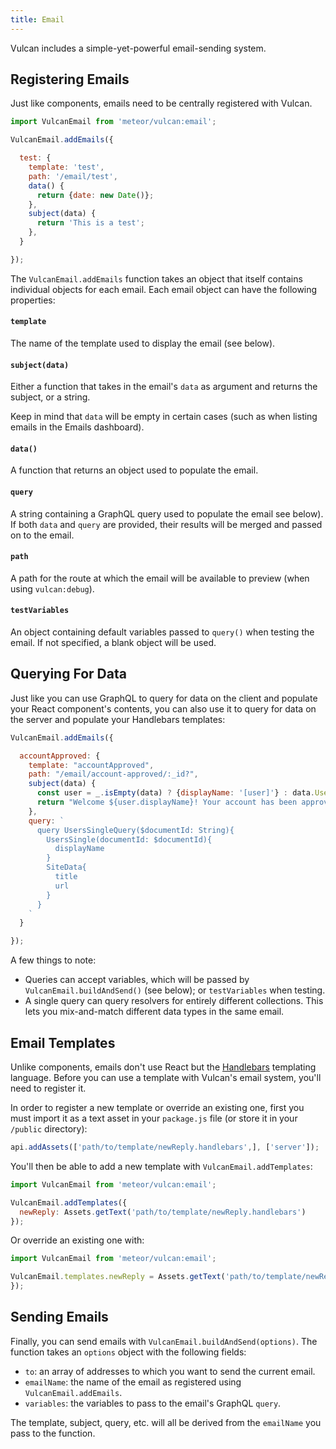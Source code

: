 ```yaml
---
title: Email
---
```


Vulcan includes a simple-yet-powerful email-sending system.

## Registering Emails

Just like components, emails need to be centrally registered with Vulcan.

```js
import VulcanEmail from 'meteor/vulcan:email';

VulcanEmail.addEmails({

  test: {
    template: 'test',
    path: '/email/test',
    data() {
      return {date: new Date()};
    },
    subject(data) {
      return 'This is a test';
    },
  }

});
```

The `VulcanEmail.addEmails` function takes an object that itself contains individual objects for each email. Each email object can have the following properties:

#### `template`

The name of the template used to display the email (see below).

#### `subject(data)`

Either a function that takes in the email's `data` as argument and returns the subject, or a string. 

Keep in mind that `data` will be empty in certain cases (such as when listing emails in the Emails dashboard).

#### `data()`

A function that returns an object used to populate the email. 

#### `query`

A string containing a GraphQL query used to populate the email see below). If both `data` and `query` are provided, their results will be merged and passed on to the email.

#### `path`

A path for the route at which the email will be available to preview (when using `vulcan:debug`).

#### `testVariables`

An object containing default variables passed to `query()` when testing the email. If not specified, a blank object will be used. 

## Querying For Data

Just like you can use GraphQL to query for data on the client and populate your React component's contents, you can also use it to query for data on the server and populate your Handlebars templates:

```js
VulcanEmail.addEmails({

  accountApproved: {
    template: "accountApproved",
    path: "/email/account-approved/:_id?",
    subject(data) {
      const user = _.isEmpty(data) ? {displayName: '[user]'} : data.UsersSingle;
      return "Welcome ${user.displayName}! Your account has been approved.";
    },
    query: `
      query UsersSingleQuery($documentId: String){
        UsersSingle(documentId: $documentId){
          displayName
        }
        SiteData{
          title
          url
        }
      }
    `
  }

});
```

A few things to note:

- Queries can accept variables, which will be passed by `VulcanEmail.buildAndSend()` (see below); or `testVariables` when testing.
- A single query can query resolvers for entirely different collections. This lets you mix-and-match different data types in the same email. 

## Email Templates

Unlike components, emails don't use React but the [Handlebars](http://handlebarsjs.com/) templating language. Before you can use a template with Vulcan's email system, you'll need to register it. 

In order to register a new template or override an existing one, first you must import it as a text asset in your `package.js` file (or store it in your `/public` directory):

```js
api.addAssets(['path/to/template/newReply.handlebars',], ['server']);
```

You'll then be able to add a new template with `VulcanEmail.addTemplates`:

```js
import VulcanEmail from 'meteor/vulcan:email';

VulcanEmail.addTemplates({
  newReply: Assets.getText('path/to/template/newReply.handlebars')
});
```

Or override an existing one with:

```js
import VulcanEmail from 'meteor/vulcan:email';

VulcanEmail.templates.newReply = Assets.getText('path/to/template/newReply.handlebars');
});
```

## Sending Emails

Finally, you can send emails with `VulcanEmail.buildAndSend(options)`. The function takes an `options` object with the following fields:

- `to`: an array of addresses to which you want to send the current email.
- `emailName`: the name of the email as registered using `VulcanEmail.addEmails`.
- `variables`: the variables to pass to the email's GraphQL `query`.

The template, subject, query, etc. will all be derived from the `emailName` you pass to the function. 